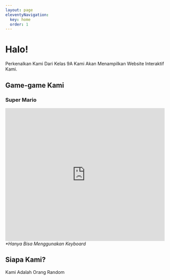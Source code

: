 ```yaml
---
layout: page
eleventyNavigation:
  key: home
  order: 1
---
```


# Halo!
Perkenalkan Kami Dari Kelas 9A Kami Akan Menampilkan Website Interaktif Kami.

## Game-game Kami

### Super Mario
<link rel="stylesheet" href="/assets/theming/frame.css">
<div style="--aspect-ratio: 4/3;">
  <iframe 
    src="https://turbowarp.org/554835616/embed"
    width="499"
    height="416"
    frameborder="0"
  >
  </iframe>
</div>
<i>*Hanya Bisa Menggunakan Keyboard</i>

## Siapa Kami?
Kami Adalah Orang Random

